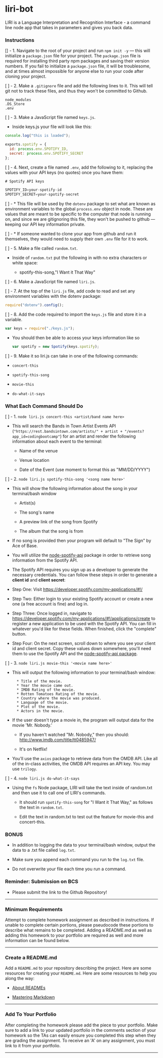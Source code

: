 # liri-bot

LIRI is a Language Interpretation and Recognition Interface - a command line node app that takes in parameters and gives you back data.

### Instructions

[] - 1. Navigate to the root of your project and run `npm init -y` &mdash; this will initialize a `package.json` file for your project. The `package.json` file is required for installing third party npm packages and saving their version numbers. If you fail to initialize a `package.json` file, it will be troublesome, and at times almost impossible for anyone else to run your code after cloning your project.

[ ] - 2. Make a `.gitignore` file and add the following lines to it. This will tell git not to track these files, and thus they won't be committed to Github.

```
node_modules
.DS_Store
.env
```

[ ] - 3. Make a JavaScript file named `keys.js`.

- Inside keys.js your file will look like this:

```js
console.log("this is loaded");

exports.spotify = {
  id: process.env.SPOTIFY_ID,
  secret: process.env.SPOTIFY_SECRET
};
```

[ ] - 4. Next, create a file named `.env`, add the following to it, replacing the values with your API keys (no quotes) once you have them:

```js
# Spotify API keys

SPOTIFY_ID=your-spotify-id
SPOTIFY_SECRET=your-spotify-secret

```

[ ] - \* This file will be used by the `dotenv` package to set what are known as environment variables to the global `process.env` object in node. These are values that are meant to be specific to the computer that node is running on, and since we are gitignoring this file, they won't be pushed to github &mdash; keeping our API key information private.

[ ] - \* If someone wanted to clone your app from github and run it themselves, they would need to supply their own `.env` file for it to work.

[ ] - 5. Make a file called `random.txt`.

- Inside of `random.txt` put the following in with no extra characters or white space:

  - spotify-this-song,"I Want it That Way"

[ ] - 6. Make a JavaScript file named `liri.js`.

[ ] - 7. At the top of the `liri.js` file, add code to read and set any environment variables with the dotenv package:

```js
require("dotenv").config();
```

[ ] - 8. Add the code required to import the `keys.js` file and store it in a variable.

```js
var keys = require("./keys.js");
```

- You should then be able to access your keys information like so

  ```js
  var spotify = new Spotify(keys.spotify);
  ```

[ ] - 9. Make it so liri.js can take in one of the following commands:

- `concert-this`

- `spotify-this-song`

- `movie-this`

- `do-what-it-says`

### What Each Command Should Do

[ ] - 1. `node liri.js concert-this <artist/band name here>`

- This will search the Bands in Town Artist Events API (`"https://rest.bandsintown.com/artists/" + artist + "/events?app_id=codingbootcamp"`) for an artist and render the following information about each event to the terminal:

  - Name of the venue

  - Venue location

  - Date of the Event (use moment to format this as "MM/DD/YYYY")

[ ] - 2. `node liri.js spotify-this-song '<song name here>'`

- This will show the following information about the song in your terminal/bash window

  - Artist(s)

  - The song's name

  - A preview link of the song from Spotify

  - The album that the song is from

- If no song is provided then your program will default to "The Sign" by Ace of Base.

- You will utilize the [node-spotify-api](https://www.npmjs.com/package/node-spotify-api) package in order to retrieve song information from the Spotify API.

- The Spotify API requires you sign up as a developer to generate the necessary credentials. You can follow these steps in order to generate a **client id** and **client secret**:

- Step One: Visit <https://developer.spotify.com/my-applications/#!/>

- Step Two: Either login to your existing Spotify account or create a new one (a free account is fine) and log in.

- Step Three: Once logged in, navigate to <https://developer.spotify.com/my-applications/#!/applications/create> to register a new application to be used with the Spotify API. You can fill in whatever you'd like for these fields. When finished, click the "complete" button.

- Step Four: On the next screen, scroll down to where you see your client id and client secret. Copy these values down somewhere, you'll need them to use the Spotify API and the [node-spotify-api package](https://www.npmjs.com/package/node-spotify-api).

[ ] - 3. `node liri.js movie-this '<movie name here>'`

- This will output the following information to your terminal/bash window:

  ```
    * Title of the movie.
    * Year the movie came out.
    * IMDB Rating of the movie.
    * Rotten Tomatoes Rating of the movie.
    * Country where the movie was produced.
    * Language of the movie.
    * Plot of the movie.
    * Actors in the movie.
  ```

- If the user doesn't type a movie in, the program will output data for the movie 'Mr. Nobody.'

  - If you haven't watched "Mr. Nobody," then you should: <http://www.imdb.com/title/tt0485947/>

  - It's on Netflix!

- You'll use the `axios` package to retrieve data from the OMDB API. Like all of the in-class activities, the OMDB API requires an API key. You may use `trilogy`.

[ ] - 4. `node liri.js do-what-it-says`

- Using the `fs` Node package, LIRI will take the text inside of random.txt and then use it to call one of LIRI's commands.

  - It should run `spotify-this-song` for "I Want it That Way," as follows the text in `random.txt`.

  - Edit the text in random.txt to test out the feature for movie-this and concert-this.

### BONUS

- In addition to logging the data to your terminal/bash window, output the data to a .txt file called `log.txt`.

- Make sure you append each command you run to the `log.txt` file.

- Do not overwrite your file each time you run a command.

### Reminder: Submission on BCS

- Please submit the link to the Github Repository!

---

### Minimum Requirements

Attempt to complete homework assignment as described in instructions. If unable to complete certain portions, please pseudocode these portions to describe what remains to be completed. Adding a README.md as well as adding this homework to your portfolio are required as well and more information can be found below.

---

### Create a README.md

Add a `README.md` to your repository describing the project. Here are some resources for creating your `README.md`. Here are some resources to help you along the way:

- [About READMEs](https://help.github.com/articles/about-readmes/)

- [Mastering Markdown](https://guides.github.com/features/mastering-markdown/)

---

### Add To Your Portfolio

After completing the homework please add the piece to your portfolio. Make sure to add a link to your updated portfolio in the comments section of your homework so the TAs can easily ensure you completed this step when they are grading the assignment. To receive an 'A' on any assignment, you must link to it from your portfolio.

---
